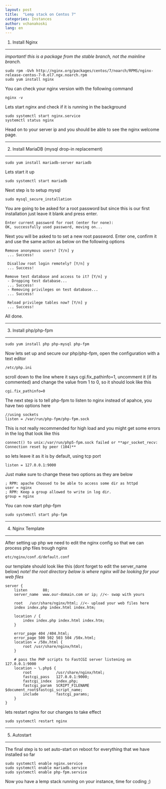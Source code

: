 ```yaml
---
layout: post
title:  "Lemp stack on Centos 7"
categories: Instances
author: vchanakoski
lang: en
---
```


1. Install Nginx
------
*important! this is a package from the stable branch, not the mainline branch.*
```
sudo rpm -Uvh http://nginx.org/packages/centos/7/noarch/RPMS/nginx-release-centos-7-0.el7.ngx.noarch.rpm
sudo yum install nginx
```
You can check your nginx version with the following command
```
nginx -v
```
Lets start nginx and check if it is running in the background
```
sudo systemctl start nginx.service
systemctl status nginx
```
Head on to your server ip and you should be able to see the nginx welcome page.

----
2. Install  MariaDB (mysql drop-in replacement)
------
```
sudo yum install mariadb-server mariadb
```
Lets start it up
```
sudo systemctl start mariadb
```
Next step is to setup mysql
```
sudo mysql_secure_installation
```
You are going to be asked for a root password but since this is our first installation just leave it blank and press enter.
```
Enter current password for root (enter for none):
OK, successfully used password, moving on...
```
Next you will be asked to to set a new root password. Enter one, confirm it and use the same action as below on the following options
```
Remove anonymous users? [Y/n] y                                            
 ... Success!
 
 Disallow root login remotely? [Y/n] y
 ... Success!
 
Remove test database and access to it? [Y/n] y
 - Dropping test database...
 ... Success!
 - Removing privileges on test database...
 ... Success!
 
 Reload privilege tables now? [Y/n] y
 ... Success!
```
All done.

----
3. Install php/php-fpm
------
```
sudo yum install php php-mysql php-fpm
```
Now lets set up and secure our php/php-fpm, open the configuration with a text editor
```
/etc/php.ini
```
scroll down to the line where it says cgi.fix_pathinfo=1, uncomment it (if its commented) and change the value from 1 to 0, so it should look like this
```
cgi.fix_pathinfo=0
```

The next step is to tell php-fpm to listen to nginx instead of apahce, you have two options here
```
//using sockets
listen = /var/run/php-fpm/php-fpm.sock
```
This is not really recommended for high load and you might get some errors in the log that look like this 
```
connect() to unix:/var/run/php5-fpm.sock failed or **apr_socket_recv: Connection reset by peer (104)**
```
so lets leave it as it is by default, using tcp port
```
listen = 127.0.0.1:9000
```
Just make sure to change these two options as they are below
```
; RPM: apache Choosed to be able to access some dir as httpd
user = nginx
; RPM: Keep a group allowed to write in log dir.
group = nginx
```
You can now start php-fpm
```
sudo systemctl start php-fpm
```

----
4. Nginx Template
------
After setting up php we need to edit the nginx config so that we can process php files trough nginx
```
etc/nginx/conf.d/default.conf
```
our template should look like this (dont forget to edit the server_name below)
*note! the root directory below is where nginx will be looking for your web files*
```
server {
    listen       80;
    server_name  www.our-domain.com or ip; //<- swap with yours

    root   /usr/share/nginx/html; //<- upload your web files here
    index index.php index.html index.htm;

    location / {
        index index.php index.html index.htm;
    }
    
    error_page 404 /404.html;
    error_page 500 502 503 504 /50x.html;
    location = /50x.html {
        root /usr/share/nginx/html;
    }

    # pass the PHP scripts to FastCGI server listening on 127.0.0.1:9000
    location ~ \.php$ {
        root           /usr/share/nginx/html;
        fastcgi_pass   127.0.0.1:9000;
        fastcgi_index  index.php;
        fastcgi_param  SCRIPT_FILENAME   $document_root$fastcgi_script_name;
        include        fastcgi_params;
    }
}
```
lets restart nginx for our changes to take effect
```
sudo systemctl restart nginx
```

----
5. Autostart
------
The final step is to set auto-start on reboot for everything that we have installed so far
```
sudo systemctl enable nginx.service
sudo systemctl enable mariadb.service
sudo systemctl enable php-fpm.service
```

Now you have a lemp stack running on your instance, time for coding ;)